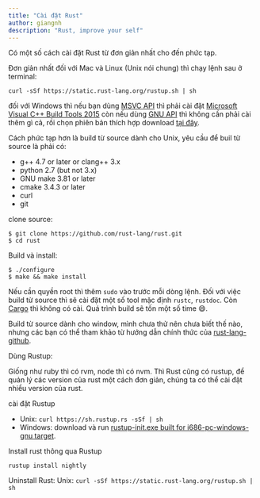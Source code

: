 ```yaml
---
title: "Cài đặt Rust"
author: giangnh
description: "Rust, improve your self"
---
```


Có một số cách cài đặt Rust từ đơn giản nhất cho đến phức tạp.

Đơn giản nhất đối với Mac và Linux (Unix nói chung) thì chạy lệnh sau ở terminal:

`curl -sSf https://static.rust-lang.org/rustup.sh | sh`

đối với Windows thì nếu bạn dùng [MSVC API](https://www.rust-lang.org/en-US/downloads.html#win-foot)
thì phải cài đặt [Microsoft Visual C++ Build Tools 2015](http://landinghub.visualstudio.com/visual-cpp-build-tools)
còn nếu dùng [GNU API](https://www.rust-lang.org/en-US/downloads.html#win-foot) thì không cần phải cài thêm gì cả,
rồi chọn phiên bản thích hợp download [tại đây](https://www.rust-lang.org/en-US/downloads.html).

Cách phức tạp hơn là build từ source dành cho Unix, yêu cầu để buil từ source là phải có:

- g++ 4.7 or later or clang++ 3.x
- python 2.7 (but not 3.x)
- GNU make 3.81 or later
- cmake 3.4.3 or later
- curl
- git

clone source:

```
$ git clone https://github.com/rust-lang/rust.git
$ cd rust
```

Build và install:

```
$ ./configure
$ make && make install
```

Nếu cần quyền root thì thêm `sudo` vào trước mỗi dòng lệnh. Đối với việc build từ source thì
sẽ cài đặt một số tool mặc định `rustc`, `rustdoc`. Còn [Cargo](https://crates.io/) thì không có cài.
Quá trình build sẽ tốn một số time :smile:.

Build từ source dành cho window, mình chưa thử nên chưa biết thế nào, nhưng các bạn có thể tham khảo từ
hướng dẫn chính thức của [rust-lang-github](https://github.com/rust-lang/rust#building-on-windows).

Dùng Rustup:

Giống như ruby thì có rvm, node thì có nvm. Thì Rust cũng có rustup, để quản lý các version của rust một cách
đơn giản, chúng ta có thể cài đặt nhiều version của rust.

cài đặt Rustup

- Unix: `curl https://sh.rustup.rs -sSf | sh`
- Windows: download và run [rustup-init.exe built for i686-pc-windows-gnu target](https://static.rust-lang.org/rustup/dist/i686-pc-windows-gnu/rustup-init.exe).

Install rust thông qua Rustup

`rustup install nightly`

Uninstall Rust:
Unix:
`curl -sSf https://static.rust-lang.org/rustup.sh | sh`
